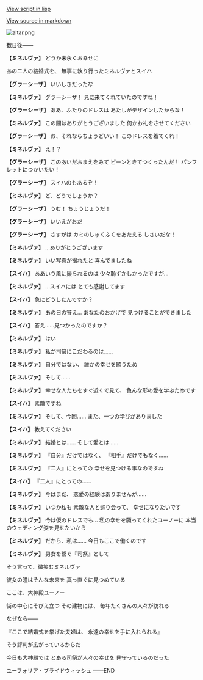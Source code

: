 [View script in lisp](../scripts/202306106.txt)

[View source in markdown](202306106.md)

![altar.png](../images/backgrounds/altar.png)

数日後――

**【ミネルヴァ】**
どうか末永くお幸せに

あの二人の結婚式を、
無事に執り行ったミネルヴァとスイハ

**【グラーシーザ】**
いいしきだったな

**【ミネルヴァ】**
グラーシーザ！
見に来てくれていたのですね！

**【グラーシーザ】**
ああ、ふたりのドレスは
あたしがデザインしたからな！

**【ミネルヴァ】**
この間はありがとうございました
何かお礼をさせてください

**【グラーシーザ】**
お、それならちょうどいい！
このドレスを着てくれ！

**【ミネルヴァ】**
え！？

**【グラーシーザ】**
このあいだおまえをみて
ピーンときてつくったんだ！
パンフレットにつかいたい！

**【グラーシーザ】**
スイハのもあるぞ！

**【ミネルヴァ】**
ど、どうでしょうか？

**【グラーシーザ】**
うむ！
ちょうじょうだ！

**【グラーシーザ】**
いいえがおだ

**【グラーシーザ】**
さすがは
カミのしゅくふくをあたえる
しさいだな！

**【ミネルヴァ】**
…ありがとうございます

**【ミネルヴァ】**
いい写真が撮れたと
喜んでましたね

**【スイハ】**
ああいう風に撮られるのは
少々恥ずかしかったですが…

**【ミネルヴァ】**
…スイハには
とても感謝してます

**【スイハ】**
急にどうしたんですか？

**【ミネルヴァ】**
あの日の答え…
あなたのおかげで
見つけることができました

**【スイハ】**
答え……見つかったのですか？

**【ミネルヴァ】**
はい

**【ミネルヴァ】**
私が司祭にこだわるのは……

**【ミネルヴァ】**
自分ではない、
誰かの幸せを願うため

**【ミネルヴァ】**
そして……

**【ミネルヴァ】**
幸せな人たちをすぐ近くで見て、
色んな形の愛を学ぶためです

**【スイハ】**
素敵ですね

**【ミネルヴァ】**
そして、今回……
また、一つの学びがありました

**【スイハ】**
教えてください

**【ミネルヴァ】**
結婚とは……
そして愛とは……

**【ミネルヴァ】**
『自分』だけではなく、
『相手』だけでもなく……

**【ミネルヴァ】**
『二人』にとっての
幸せを見つける事なのですね

**【スイハ】**
『二人』にとっての……

**【ミネルヴァ】**
今はまだ、
恋愛の経験はありませんが……

**【ミネルヴァ】**
いつか私も
素敵な人と巡り会って、
幸せになりたいです

**【ミネルヴァ】**
今は仮のドレスでも…
私の幸せを願ってくれたユーノーに
本当のウェディング姿を見せたいから

**【ミネルヴァ】**
だから、私は……
今日もここで働くのです

**【ミネルヴァ】**
男女を繋ぐ『司祭』として

そう言って、微笑むミネルヴァ

彼女の瞳はそんな未来を
真っ直ぐに見つめている

ここは、大神殿ユーノー

街の中心にそびえ立つ
その建物には、
毎年たくさんの人々が訪れる

なぜなら――

『ここで結婚式を挙げた夫婦は、
永遠の幸せを手に入れられる』

そう評判が広がっているからだ

今日も大神殿では
とある司祭が人々の幸せを
見守っているのだった

ユーフォリア・ブライドウィッシュ
――END
